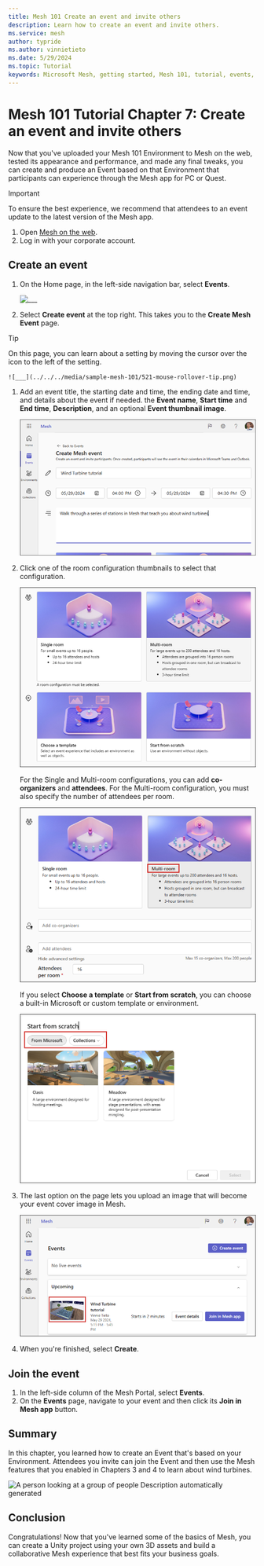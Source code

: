 ```yaml
---
title: Mesh 101 Create an event and invite others
description: Learn how to create an event and invite others.
ms.service: mesh
author: typride
ms.author: vinnietieto
ms.date: 5/29/2024
ms.topic: Tutorial
keywords: Microsoft Mesh, getting started, Mesh 101, tutorial, events, experiences
---
```


# Mesh 101 Tutorial Chapter 7: Create an event and invite others

Now that you've uploaded your Mesh 101 Environment to Mesh on the web, tested its appearance and performance, and made any final tweaks, you can
create and produce an Event based on that Environment that participants
can experience through the Mesh app for PC or Quest.

> [!IMPORTANT]
> To ensure the best experience, we recommend that attendees to an event update to the latest version of the Mesh app.

1. Open [Mesh on the web](https://portal.mesh.microsoft.com/).
1. Log in with your corporate account.

## Create an event

1. On the Home page, in the left-side navigation bar, select **Events**.

    ![___](../../../media/sample-mesh-101/466-select-events.png)

1. Select **Create event** at the top right. This takes you to the **Create Mesh Event** page.

> [!TIP]
> On this page, you can learn about a setting by moving the cursor over the icon to the left of the setting.

    ![___](../../../media/sample-mesh-101/521-mouse-rollover-tip.png)

1. Add an event title, the starting date and time, the ending date and time, and details about the event if needed. the **Event name**, **Start time** and **End time**, **Description**, and an optional **Event thumbnail image**.

    ![___](../../../media/sample-mesh-101/468-event-details.png)

1. Click one of the room configuration thumbnails to select that configuration.

    ![___](../../../media/sample-mesh-101/522-event-type.png)

    For the Single and Multi-room configurations, you can add **co-organizers** and **attendees**. For the Multi-room configuration, you must also specify the number of attendees per room.

    ![___](../../../media/sample-mesh-101/523-multi-room-configuration.png)

    If you select **Choose a template** or **Start from scratch**, you can choose a built-in Microsoft or custom template or environment.

    ![___](../../../media/sample-mesh-101/524-choose-ms-or-custom-environment.png)

1. The last option on the page lets you upload an image that will become your event cover image in Mesh.

    ![___](../../../media/sample-mesh-101/520-cover-image-on-event-page.png)

1. When you're finished, select **Create**.

## Join the event

1. In the left-side column of the Mesh Portal, select **Events**.
1. On the **Events** page, navigate to your event and then click its **Join in Mesh app** button.

## Summary

In this chapter, you learned how to create an Event that's based on your
Environment. Attendees you invite can join the Event and then use the Mesh
features that you enabled in Chapters 3 and 4 to learn about wind
turbines.

![A person looking at a group of people Description automatically generated](../../../media/sample-mesh-101/image108.jpg)

## Conclusion

Congratulations! Now that you've learned some of the basics of Mesh, you
can create a Unity project using your own 3D assets and build a
collaborative Mesh experience that best fits your business goals.

